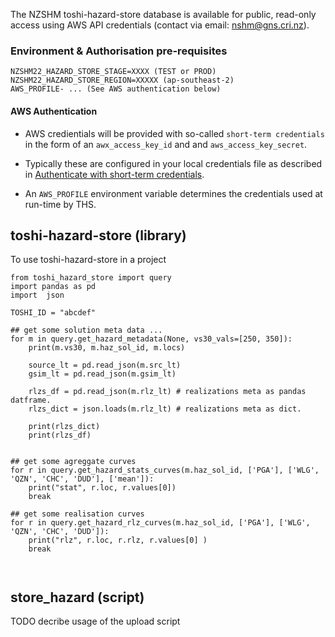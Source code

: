 The NZSHM toshi-hazard-store database is available for public, read-only access using AWS API credentials (contact via email: nshm@gns.cri.nz).

### Environment & Authorisation pre-requisites

``` console
NZSHM22_HAZARD_STORE_STAGE=XXXX (TEST or PROD)
NZSHM22_HAZARD_STORE_REGION=XXXXX (ap-southeast-2)
AWS_PROFILE- ... (See AWS authentication below)

```

#### AWS Authentication

 - AWS credientials will be provided with so-called `short-term credentials` in the form of an `awx_access_key_id` and and `aws_access_key_secret`.

 - Typically these are configured in your local credentials file as described in [Authenticate with short-term credentials](https://docs.aws.amazon.com/cli/v1/userguide/cli-authentication-short-term.html).

 - An `AWS_PROFILE` environment variable determines the credentials used at run-time by THS.

## toshi-hazard-store (library)

To use toshi-hazard-store in a project


```
from toshi_hazard_store import query
import pandas as pd
import  json

TOSHI_ID = "abcdef"

## get some solution meta data ...
for m in query.get_hazard_metadata(None, vs30_vals=[250, 350]):
    print(m.vs30, m.haz_sol_id, m.locs)

    source_lt = pd.read_json(m.src_lt)
    gsim_lt = pd.read_json(m.gsim_lt)

    rlzs_df = pd.read_json(m.rlz_lt) # realizations meta as pandas datframe.
    rlzs_dict = json.loads(m.rlz_lt) # realizations meta as dict.

    print(rlzs_dict)
    print(rlzs_df)


## get some agreggate curves
for r in query.get_hazard_stats_curves(m.haz_sol_id, ['PGA'], ['WLG', 'QZN', 'CHC', 'DUD'], ['mean']):
    print("stat", r.loc, r.values[0])
    break

## get some realisation curves
for r in query.get_hazard_rlz_curves(m.haz_sol_id, ['PGA'], ['WLG', 'QZN', 'CHC', 'DUD']):
    print("rlz", r.loc, r.rlz, r.values[0] )
    break



```

## store_hazard (script)

TODO decribe usage of the upload script
